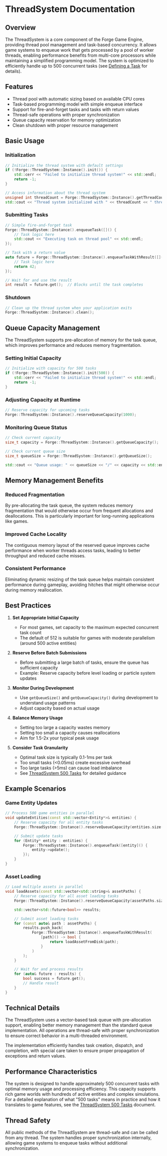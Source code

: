 # ThreadSystem Documentation

## Overview

The ThreadSystem is a core component of the Forge Game Engine, providing thread pool management and task-based concurrency. It allows game systems to enqueue work that gets processed by a pool of worker threads, enabling performance benefits from multi-core processors while maintaining a simplified programming model. The system is optimized to efficiently handle up to 500 concurrent tasks (see [Defining a Task](ThreadSystem_Optimization.md) for details).

## Features

- Thread pool with automatic sizing based on available CPU cores
- Task-based programming model with simple enqueue interface
- Support for fire-and-forget tasks and tasks with return values
- Thread-safe operations with proper synchronization
- Queue capacity reservation for memory optimization
- Clean shutdown with proper resource management

## Basic Usage

### Initialization

```cpp
// Initialize the thread system with default settings
if (!Forge::ThreadSystem::Instance().init()) {
    std::cerr << "Failed to initialize thread system!" << std::endl;
    return -1;
}

// Access information about the thread system
unsigned int threadCount = Forge::ThreadSystem::Instance().getThreadCount();
std::cout << "Thread system initialized with " << threadCount << " threads" << std::endl;
```

### Submitting Tasks

```cpp
// Simple fire-and-forget task
Forge::ThreadSystem::Instance().enqueueTask([]() {
    // Task logic here
    std::cout << "Executing task on thread pool" << std::endl;
});

// Task with a return value
auto future = Forge::ThreadSystem::Instance().enqueueTaskWithResult([]() -> int {
    // Task logic here
    return 42;
});

// Wait for and use the result
int result = future.get();  // Blocks until the task completes
```

### Shutdown

```cpp
// Clean up the thread system when your application exits
Forge::ThreadSystem::Instance().clean();
```

## Queue Capacity Management

The ThreadSystem supports pre-allocation of memory for the task queue, which improves performance and reduces memory fragmentation.

### Setting Initial Capacity

```cpp
// Initialize with capacity for 500 tasks
if (!Forge::ThreadSystem::Instance().init(500)) {
    std::cerr << "Failed to initialize thread system!" << std::endl;
    return -1;
}
```

### Adjusting Capacity at Runtime

```cpp
// Reserve capacity for upcoming tasks
Forge::ThreadSystem::Instance().reserveQueueCapacity(1000);
```

### Monitoring Queue Status

```cpp
// Check current capacity
size_t capacity = Forge::ThreadSystem::Instance().getQueueCapacity();

// Check current queue size
size_t queueSize = Forge::ThreadSystem::Instance().getQueueSize();

std::cout << "Queue usage: " << queueSize << "/" << capacity << std::endl;
```

## Memory Management Benefits

### Reduced Fragmentation

By pre-allocating the task queue, the system reduces memory fragmentation that would otherwise occur from frequent allocations and deallocations. This is particularly important for long-running applications like games.

### Improved Cache Locality

The contiguous memory layout of the reserved queue improves cache performance when worker threads access tasks, leading to better throughput and reduced cache misses.

### Consistent Performance

Eliminating dynamic resizing of the task queue helps maintain consistent performance during gameplay, avoiding hitches that might otherwise occur during memory reallocation.

## Best Practices

1. **Set Appropriate Initial Capacity**
   - For most games, set capacity to the maximum expected concurrent task count
   - The default of 512 is suitable for games with moderate parallelism (around 500 active entities)

2. **Reserve Before Batch Submissions**
   - Before submitting a large batch of tasks, ensure the queue has sufficient capacity
   - Example: Reserve capacity before level loading or particle system updates

3. **Monitor During Development**
   - Use `getQueueSize()` and `getQueueCapacity()` during development to understand usage patterns
   - Adjust capacity based on actual usage

4. **Balance Memory Usage**
   - Setting too large a capacity wastes memory
   - Setting too small a capacity causes reallocations
   - Aim for 1.5-2x your typical peak usage

5. **Consider Task Granularity**
   - Optimal task size is typically 0.1-1ms per task
   - Too small tasks (<0.05ms) create excessive overhead
   - Too large tasks (>5ms) can cause load imbalance
   - See [ThreadSystem 500 Tasks](ThreadSystem_500Tasks.md) for detailed guidance

## Example Scenarios

### Game Entity Updates

```cpp
// Process 500 game entities in parallel
void updateEntities(const std::vector<Entity*>& entities) {
    // Reserve capacity for all entity tasks
    Forge::ThreadSystem::Instance().reserveQueueCapacity(entities.size());

    // Submit update tasks
    for (Entity* entity : entities) {
        Forge::ThreadSystem::Instance().enqueueTask([entity]() {
            entity->update();
        });
    }
}
```

### Asset Loading

```cpp
// Load multiple assets in parallel
void loadAssets(const std::vector<std::string>& assetPaths) {
    // Reserve capacity for all asset loading tasks
    Forge::ThreadSystem::Instance().reserveQueueCapacity(assetPaths.size());

    std::vector<std::future<bool>> results;

    // Submit asset loading tasks
    for (const auto& path : assetPaths) {
        results.push_back(
            Forge::ThreadSystem::Instance().enqueueTaskWithResult(
                [path]() -> bool {
                    return loadAssetFromDisk(path);
                }
            )
        );
    }

    // Wait for and process results
    for (auto& future : results) {
        bool success = future.get();
        // Handle result
    }
}
```

## Technical Details

The ThreadSystem uses a vector-based task queue with pre-allocation support, enabling better memory management than the standard queue implementation. All operations are thread-safe with proper synchronization to ensure correct behavior in a multi-threaded environment.

The implementation efficiently handles task creation, dispatch, and completion, with special care taken to ensure proper propagation of exceptions and return values.

## Performance Characteristics

The system is designed to handle approximately 500 concurrent tasks with optimal memory usage and processing efficiency. This capacity supports rich game worlds with hundreds of active entities and complex simulations. For a detailed explanation of what "500 tasks" means in practice and how it translates to game features, see the [ThreadSystem 500 Tasks](ThreadSystem_500Tasks.md) document.

## Thread Safety

All public methods of the ThreadSystem are thread-safe and can be called from any thread. The system handles proper synchronization internally, allowing game systems to enqueue tasks without additional synchronization.
